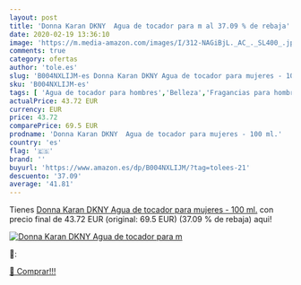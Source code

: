```yaml
---
layout: post
title: 'Donna Karan DKNY  Agua de tocador para m al 37.09 % de rebaja'
date: 2020-02-19 13:36:10
image: 'https://m.media-amazon.com/images/I/312-NAGiBjL._AC_._SL400_.jpg'
comments: true
category: ofertas
author: 'tole.es'
slug: 'B004NXLIJM-es Donna Karan DKNY Agua de tocador para mujeres - 100 ml.'
sku: 'B004NXLIJM-es'
tags: [ 'Agua de tocador para hombres','Belleza','Fragancias para hombres','Perfumes y fragancias','Productos para el cuidado de la piel','Sets y juegos para el cuidado de la piel','agua','de','tocador', ]
actualPrice: 43.72 EUR
currency: EUR
price: 43.72
comparePrice: 69.5 EUR
prodname: 'Donna Karan DKNY  Agua de tocador para mujeres - 100 ml.'
country: 'es'
flag: '🇪🇸'
brand: ''
buyurl: 'https://www.amazon.es/dp/B004NXLIJM/?tag=tolees-21'
descuento: '37.09'
average: '41.81'
---
```


Tienes [Donna Karan DKNY  Agua de tocador para mujeres - 100 ml.](https://www.amazon.es/dp/B004NXLIJM/?tag=tolees-21) con precio final de  43.72 EUR (original: 69.5 EUR) (37.09 %  de rebaja) aqui!

[![Donna Karan DKNY  Agua de tocador para m](https://m.media-amazon.com/images/I/312-NAGiBjL._AC_._SL400_.jpg)](https://www.amazon.es/dp/B004NXLIJM/?tag=tolees-21)

🔎:


[🛒 Comprar!!!](https://www.amazon.es/dp/B004NXLIJM/?tag=tolees-21)
